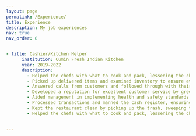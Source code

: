 ```yaml
---
layout: page
permalink: /Experience/
title: Experience
description: My job experiences
nav: true
nav_order: 6


- title: Cashier/Kitchen Helper
      institution: Cumin Fresh Indian Kitchen
      year: 2019-2022
      description:
        - Helped the chefs with what to cook and pack, lessening the chance of them being overwhelmed.
        - Picked up delivered items and examined inventory to ensure everything was correct.
        - Answered calls from customers and followed through with their orders and requests by actively listening.
        - Developed a reputation for excellent customer service by greeting and serving customers in a friendly manner.
        - Aided management in implementing health and safety standards to prevent health hazards.
        - Processed transactions and manned the cash register, ensuring everything was running smoothly.
        - Kept the restaurant clean by picking up the trash, sweeping the floors, and cleaning the tables and the bathroom.  
        - Helped the chefs with what to cook and pack, lessening the chance of them being overwhelmed.
 

---
```

